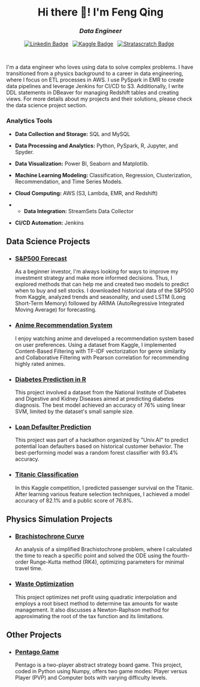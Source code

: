<h1 align="center">Hi there 👋! I'm Feng Qing</h1>

<h3 align="center"><i>Data Engineer</i></h3>

<div align="center">

[![Linkedin Badge](https://img.shields.io/badge/LinkedIn-0077B5?style=flat&logo=linkedin&logoColor=white)](https://www.linkedin.com/in/chua-feng-qing/)&nbsp;&nbsp;
[![Kaggle Badge](https://img.shields.io/badge/-Kaggle-23BFFF?style=flat&logo=Kaggle&logoColor=white)](https://www.kaggle.com/fengqingg)&nbsp;&nbsp;
[![Stratascratch Badge](https://img.shields.io/badge/MySQL-005C84?style=flat&logo=mysql&logoColor=white)](https://platform.stratascratch.com/user/fengqingg)&nbsp;&nbsp;

</div>

<br>

I'm a data engineer who loves using data to solve complex problems. I have transitioned from a physics background to a career in data engineering, where I focus on ETL processes in AWS. I use PySpark in EMR to create data pipelines and leverage Jenkins for CI/CD to S3. Additionally, I write DDL statements in DBeaver for managing Redshift tables and creating views. For more details about my projects and their solutions, please check the data science project section.

### Analytics Tools

* **Data Collection and Storage:** SQL and MySQL

* **Data Processing and Analytics:** Python, PySpark, R, Jupyter, and Spyder.

* **Data Visualization:** Power BI, Seaborn and Matplotlib.

* **Machine Learning Modeling:** Classification, Regression, Clusterization, Recommendation, and Time Series Models.

* **Cloud Computing:** AWS (S3, Lambda, EMR, and Redshift)

* * **Data Integration:** StreamSets Data Collector

* **CI/CD Automation:** Jenkins

## Data Science Projects

* ### [S&P500 Forecast](https://github.com/fengqingg/SANDP500)

    As a beginner investor, I'm always looking for ways to improve my investment strategy and make more informed decisions. Thus, I explored methods that can help me and created two models to predict when to buy and sell stocks. I downloaded historical data of the S&P500 from Kaggle, analyzed trends and seasonality, and used LSTM (Long Short-Term Memory) followed by ARIMA (AutoRegressive Integrated Moving Average) for forecasting.

* ### [Anime Recommendation System](https://github.com/fengqingg/Anime-Recommendation)

    I enjoy watching anime and developed a recommendation system based on user preferences. Using a dataset from Kaggle, I implemented Content-Based Filtering with TF-IDF vectorization for genre similarity and Collaborative Filtering with Pearson correlation for recommending highly rated animes.

* ### [Diabetes Prediction in R](https://github.com/fengqingg/Diabetes-Classification)

    This project involved a dataset from the National Institute of Diabetes and Digestive and Kidney Diseases aimed at predicting diabetes diagnosis. The best model achieved an accuracy of 76% using linear SVM, limited by the dataset's small sample size.

* ### [Loan Defaulter Prediction](https://github.com/fengqingg/Loan-Prediction)

    This project was part of a hackathon organized by "Univ.AI" to predict potential loan defaulters based on historical customer behavior. The best-performing model was a random forest classifier with 93.4% accuracy.

* ### [Titanic Classification](https://github.com/fengqingg/Titanic)

    In this Kaggle competition, I predicted passenger survival on the Titanic. After learning various feature selection techniques, I achieved a model accuracy of 82.1% and a public score of 76.8%.

## Physics Simulation Projects

* ### [Brachistochrone Curve](https://github.com/fengqingg/Brachistochrone-curve)

    An analysis of a simplified Brachistochrone problem, where I calculated the time to reach a specific point and solved the ODE using the fourth-order Runge-Kutta method (RK4), optimizing parameters for minimal travel time.

* ### [Waste Optimization](https://github.com/fengqingg/Waste-Optimization-Analysis)

    This project optimizes net profit using quadratic interpolation and employs a root bisect method to determine tax amounts for waste management. It also discusses a Newton-Raphson method for approximating the root of the tax function and its limitations.

## Other Projects

* ### [Pentago Game](https://github.com/fengqingg/Pentago)

    Pentago is a two-player abstract strategy board game. This project, coded in Python using Numpy, offers two game modes: Player versus Player (PVP) and Computer bots with varying difficulty levels.

